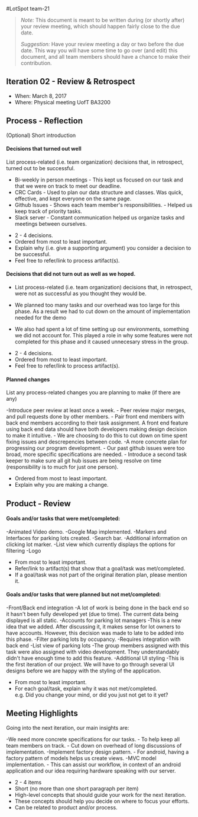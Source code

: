 ﻿#LotSpot team-21

> _Note:_ This document is meant to be written during (or shortly after) your review meeting, which should happen fairly close to the due date.      
>      
> _Suggestion:_ Have your review meeting a day or two before the due date. This way you will have some time to go over (and edit) this document, and all team members should have a chance to make their contribution.


## Iteration 02 - Review & Retrospect

* When: March 8, 2017
* Where: Physical meeting UofT BA3200 

## Process - Reflection

(Optional) Short introduction

#### Decisions that turned out well

List process-related (i.e. team organization) decisions that, in retrospect, turned out to be successful.


- Bi-weekly in person meetings
        - This kept us focused on our task and that we were on track to meet our deadline.
- CRC Cards
        - Used to plan our data structure and classes. Was quick, effective, and kept everyone on the same page.
- Github Issues
        - Shows each team member's responsibilities.
        - Helped us keep track of priority tasks.
- Slack server
        - Constant communication helped us organize tasks and meetings between ourselves.



* 2 - 4 decisions.
* Ordered from most to least important.
* Explain why (i.e. give a supporting argument) you consider a decision to be successful.
* Feel free to refer/link to process artifact(s).

#### Decisions that did not turn out as well as we hoped.

* List process-related (i.e. team organization) decisions that, in retrospect, were not as successful as you thought they would be.


- We planned too many tasks and our overhead was too large for this phase. As a result we had to cut down on the amount of implementation needed for the demo


- We also had spent a lot of time setting up our environments, something we did not account for. This played a role in why some features were not completed for this phase and it caused unnecesary stress in the group.

* 2 - 4 decisions.
* Ordered from most to least important.
* Feel free to refer/link to process artifact(s).


#### Planned changes

List any process-related changes you are planning to make (if there are any)

-Introduce peer review at least once a week.
        - Peer review major merges, and pull requests done by other members.
        - Pair front end members with back end members according to their task assignment. A front end feature using back end data should have both developers making design decision to make it intuitive.
        - We are choosing to do this to cut down on time spent fixing issues and descrepencies between code.
-A more concrete plan for progressing our program development.
        - Our past github issues were too broad, more specific specifications are needed.
        - Introduce a second task keeper to make sure all git hub issues are being resolve on time (responsibility is to much for just one person).

* Ordered from most to least important.
* Explain why you are making a change.


## Product - Review

#### Goals and/or tasks that were met/completed:

-Animated Video demo.
-Google Map implemented.
-Markers and Interfaces for parking lots created.
-Search bar.
-Additional information on clicking lot marker.
-List view which currently displays the options for filtering
-Logo

* From most to least important.
* Refer/link to artifact(s) that show that a goal/task was met/completed.
* If a goal/task was not part of the original iteration plan, please mention it.




#### Goals and/or tasks that were planned but not met/completed:
-Front/Back end integration
        -A lot of work is being done in the back end so it hasn't been fully developed yet (due to time). The current data being displayed is all static.
-Accounts for parking lot managers
        -This is a new idea that we added. After discussing it, it makes sense for lot owners to have accounts. However, this decision was made to late to be added into this phase.
-Filter parking lots by occupancy.
        -Requires integration with back end
-List view of parking lots
        -The group members assigned with this task were also assigned with video development. They understandably didn't have enough time to add this feature.
-Additional UI styling
        -This is the first iteration of our project. We will have to go through several UI designs before we are happy with the styling of the application.

* From most to least important.
* For each goal/task, explain why it was not met/completed.      
  e.g. Did you change your mind, or did you just not get to it yet?

## Meeting Highlights

Going into the next iteration, our main insights are:


-We need more concrete specifications for our tasks.
        - To help keep all team members on track.
        - Cut down on overhead of long discussions of implementation.
-Implement factory design pattern.
        - For android, having a factory pattern of models helps us create views.
-MVC model implementation.
        - This can assist our workflow, in context of an android application and our idea requiring hardware speaking with our server.   

* 2 - 4 items
* Short (no more than one short paragraph per item)
* High-level concepts that should guide your work for the next iteration.
* These concepts should help you decide on where to focus your efforts.
* Can be related to product and/or process.
